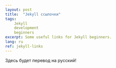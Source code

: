 ```yaml
---
layout: post
title:  "Jekyll ссылочки"
tags: 
    Jekyll 
    development 
    beginners
excerpt: Some useful links for Jekyll beginners.
lang: ru
ref: jekyll-links
---
```


Здесь будет перевод на русский!